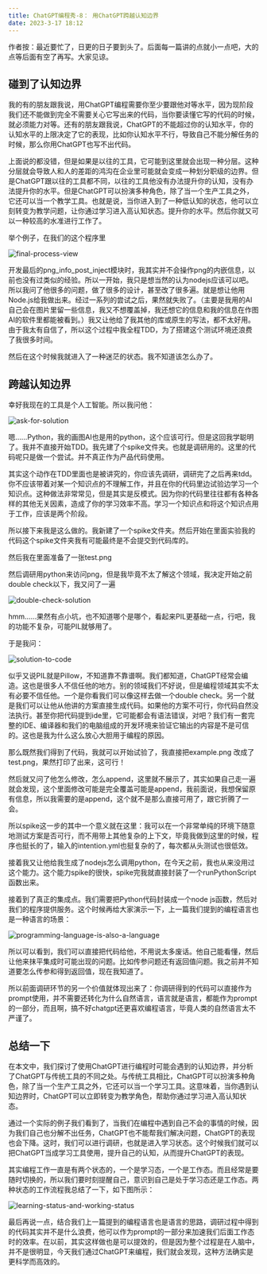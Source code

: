 ```yaml
---
title: ChatGPT编程秀-8： 用ChatGPT跨越认知边界
date: 2023-3-17 18:12
---
```


作者按：最近要忙了，日更的日子要到头了。后面每一篇讲的点就小一点吧，大的点等后面有空了再写。大家见谅。

## 碰到了认知边界

我的有的朋友跟我说，用ChatGPT编程需要你至少要跟他对等水平，因为现阶段我们还不能做到完全不需要关心它写出来的代码，当你要读懂它写的代码的时候，就必须能力对等。还有的朋友跟我说，ChatGPT的不能超过你的认知水平，你的认知水平的上限决定了它的表现，比如你认知水平不行，导致自己不能分解任务的时候，那么你用ChatGPT也写不出代码。

上面说的都没错，但是如果是以往的工具，它可能到这里就会出现一种分层。这种分层就会导致人和人的差距的鸿沟在企业里可能就会变成一种划分职级的边界。但是ChatGPT跟以往的工具都不同，以往的工具他没有办法提升你的认知，没有办法提升你的水平。但是ChatGPT可以扮演多种角色，除了当一个生产工具之外，它还可以当一个教学工具。也就是说，当你进入到了一种低认知的状态，他可以立刻转变为教学问题，让你通过学习进入高认知状态。提升你的水平。然后你就又可以一种较高的水准进行工作了。

举个例子，在我们的这个程序里

![final-process-view](https://jtong-pic.obs.cn-north-4.myhuaweicloud.com/chatgpt-coding-show/08-chatgpt-as-a-teacher/08-01-final-process-view.png)

​开发最后的png_info_post_inject模块时，我其实并不会操作png的内嵌信息，以前也没有过类似的经验。所以一开始，我只是想当然的认为nodejs应该可以吧。所以我问了他很多的问题，做了很多的设计，甚至改了很多遍。就是想让他用Node.js给我做出来。经过一系列的尝试之后，果然就失败了。（主要是我用的AI自己会在图片里留一些信息，我又不想覆盖掉，我还想它的信息和我的信息在作图AI的软件里都能被看到。）我又让他给了我其他的库或原生的写法，都不太好用。由于我太有自信了，所以这个过程中我全程TDD，为了搭建这个测试环境还浪费了我很多时间。

然后在这个时候我就进入了一种迷茫的状态。我不知道该怎么办了。

## 跨越认知边界

幸好我现在的工具是个人工智能。所以我问他：

![ask-for-solution](https://jtong-pic.obs.cn-north-4.myhuaweicloud.com/chatgpt-coding-show/08-chatgpt-as-a-teacher/08-02-ask-for-solution.png)

嗯……Python，我的画图AI也是用的python，这个应该可行。但是这回我学聪明了。我并不直接开始TDD。我先建了个spike文件夹。也就是调研用的。这里的代码呢只是做一个尝试。并不真正作为产品代码使用。

其实这个动作在TDD里面也是被讲究的，你应该先调研，调研完了之后再来tdd。你不应该带着对某一个知识点的不理解工作，并且在你的代码里边试验边学习一个知识点。这种做法非常常见，但是其实是反模式。因为你的代码里往往都有各种各样的其他无关因素，造成了你的学习效率不高。学习一个知识点和将这个知识点用于工作，应该是两个阶段。

所以接下来我是这么做的。我新建了一个spike文件夹。然后开始在里面实验我的代码这个spike文件夹我有可能最终是不会提交到代码库的。

然后我在里面准备了一张test.png

然后调研用python来访问png，但是我毕竟不太了解这个领域，我决定开始之前double check以下，我又问了一遍

![double-check-solution](https://jtong-pic.obs.cn-north-4.myhuaweicloud.com/chatgpt-coding-show/08-chatgpt-as-a-teacher/08-03-double-check-solution.png)

hmm……果然有点小坑，也不知道哪个是哪个，看起来PIL更基础一点，行吧，我的功能不复杂，可能PIL就够用了。

于是我问：

![solution-to-code](https://jtong-pic.obs.cn-north-4.myhuaweicloud.com/chatgpt-coding-show/08-chatgpt-as-a-teacher/08-04-solution-to-code.png)

似乎又说PIL就是Pillow，不知道靠不靠谱啊。我们都知道，ChatGPT经常会编造。这也是很多人不信任他的地方。别的领域我们不好说，但是编程领域其实不太有必要不信任他。一个是你看我们可以像这样去做一个double check。另一个就是我们可以让他从他讲的方案直接生成代码。如果他的方案不可行，你代码自然没法执行。甚至你把代码提到ide里，它可能都会有语法错误，对吧？我们有一套完整的IDE、编译器和我们的电脑组成的开发环境来验证它输出的内容是不是可信的。这也是我为什么这么放心大胆用于编程的原因。

那么既然我们得到了代码，我就可以开始试验了，我直接把example.png 改成了test.png，果然打印了出来，这可行！

然后就又问了他怎么修改，怎么append，这里就不展示了，其实如果自己走一遍就会发现，这个里面修改可能是完全覆盖可能是append，我前面说，我想保留原有信息，所以我需要的是append，这个就不是那么直接可用了，跟它折腾了一会。

所以spike这一步的其中一个意义就在这里：我可以在一个非常单纯的环境下随意地测试方案是否可行，而不用带上其他复杂的上下文，毕竟我做到这里的时候，程序也挺长的了，输入的intention.yml也挺复杂的了，每次都从头测试也很低效。

接着我又让他给我生成了nodejs怎么调用python，在今天之前，我也从来没用过这个能力。这个能力spike的很快，spike完我就直接封装了一个runPythonScript函数出来。

接着到了真正的集成点。我们需要把Python代码封装成一个node js函数，然后对我们的程序提供服务。这个时候再给大家演示一下，上一篇我们提到的编程语言也是一种语言的场景：

![programming-language-is-also-a-language](https://jtong-pic.obs.cn-north-4.myhuaweicloud.com/chatgpt-coding-show/08-chatgpt-as-a-teacher/08-05-programming-language-is-also-a-language.png)

所以可以看到，我们可以直接把代码给他，不用说太多废话。他自己能看懂，然后让他来抹平集成时可能出现的问题。比如传参问题还有返回值问题。我之前并不知道要怎么传参和得到返回值，现在我知道了。

所以前面调研环节的另一个价值就体现出来了：你调研得到的代码可以直接作为prompt使用，并不需要还转化为什么自然语言，语言就是语言，都能作为prompt的一部分，而且啊，搞不好chatgpt还更喜欢编程语言，毕竟人类的自然语言太不严谨了。

## 总结一下

在本文中，我们探讨了使用ChatGPT进行编程时可能会遇到的认知边界，并分析了ChatGPT与传统工具的不同之处。与传统工具相比，ChatGPT可以扮演多种角色，除了当一个生产工具之外，它还可以当一个学习工具。这意味着，当你遇到认知边界时，ChatGPT可以立即转变为教学角色，帮助你通过学习进入高认知状态。

通过一个实际的例子我们看到了，当我们在编程中遇到自己不会的事情的时候，因为我们自己也分解不出任务，ChatGPT也不能帮我们解决问题，ChatGPT的表现也会下降。这时，我们可以进行调研，也就是进入学习状态。这个时候我们就可以把ChatGPT当成学习工具使用，提升自己的认知，从而提升ChatGPT的表现。

其实编程工作一直是有两个状态的，一个是学习态，一个是工作态。而且经常是要随时切换的，所以我们要时刻提醒自己，意识到自己是处于学习态还是工作态。两种状态的工作流程我总结了一下，如下图所示：

![learning-status-and-working-status](https://jtong-pic.obs.cn-north-4.myhuaweicloud.com/chatgpt-coding-show/08-chatgpt-as-a-teacher/08-06-learning-status-and-working-status.png)

最后再说一点，结合我们上一篇提到的编程语言也是语言的思路，调研过程中得到的代码其实并不是什么浪费，他可以作为prompt的一部分来加速我们后面工作态时的效率。在以前，其实这样做也是可以提效的，但是因为整个过程是在人脑中，并不是很明显，今天我们通过ChatGPT来编程，我们就会发现，这种方法确实是更科学而高效的。

